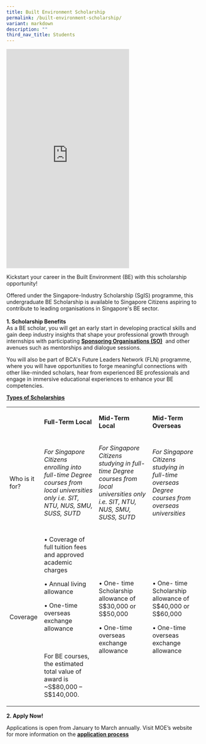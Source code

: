```yaml
---
title: Built Environment Scholarship
permalink: /built-environment-scholarship/
variant: markdown
description: ""
third_nav_title: Students
---
```

<div class="iframe-wrapper">
<iframe style="border: none; overflow: hidden; width: 320px; height: 571px;" allowfullscreen="true" frameborder="0" src="https://www.youtube.com/embed/7Esj2HsU0cY?si=pqmigvtD2SZqe5Ek&amp;rel=0"></iframe>
</div>
<p>Kickstart your career in the Built Environment (BE) with this scholarship
opportunity!</p>
<p>Offered under the Singapore-Industry Scholarship (SgIS) programme, this
undergraduate BE Scholarship is available to Singapore Citizens aspiring
to contribute to leading organisations in Singapore's BE sector.
<br>
<br><strong>1. Scholarship Benefits</strong>
<br>As a BE scholar, you will get an early start in developing practical skills
and gain deep industry insights that shape your professional growth through
internships with participating <strong><a href="https://www.moe.gov.sg/sgis/sponsoring-organisations/industries/built-environment" rel="noopener noreferrer nofollow" target="_blank">Sponsoring Organisations (SO)</a></strong> &nbsp;and
other avenues such as mentorships and dialogue sessions.</p>
<p>You will also be part of BCA's Future Leaders Network (FLN) programme,
where you will have opportunities to forge meaningful connections with
other like-minded scholars, hear from experienced BE professionals and
engage in immersive educational experiences to enhance your BE competencies.</p>
<p><strong><u>Types of Scholarships</u></strong>
</p>
<table style="minWidth: 100px">
<colgroup>
<col>
<col>
<col>
<col>
</colgroup>
<tbody>
<tr>
<td rowspan="1" colspan="1">
<p>&nbsp;</p>
</td>
<td rowspan="1" colspan="1">
<p><strong>Full-Term Local</strong>
</p>
</td>
<td rowspan="1" colspan="1">
<p><strong>Mid-Term Local</strong>
</p>
</td>
<td rowspan="1" colspan="1">
<p><strong>Mid-Term Overseas</strong>
</p>
</td>
</tr>
<tr>
<td rowspan="1" colspan="1">
<p>Who is it for?</p>
</td>
<td rowspan="1" colspan="1">
<p><em>For Singapore Citizens enrolling into full-time Degree courses from local universities only i.e. SIT, NTU, NUS, SMU, SUSS, SUTD</em>
</p>
</td>
<td rowspan="1" colspan="1">
<p><em>For Singapore Citizens studying in full-time Degree courses from local universities only i.e. SIT, NTU, NUS, SMU, SUSS, SUTD</em>
</p>
</td>
<td rowspan="1" colspan="1">
<p><em>For Singapore Citizens studying in full-time overseas Degree courses from overseas universities</em>
</p>
</td>
</tr>
<tr>
<td rowspan="1" colspan="1">
<p>Coverage</p>
</td>
<td rowspan="1" colspan="1">
<p>• Coverage of full tuition fees and approved academic charges</p>
<p>• Annual living allowance</p>
<p>• One-time overseas exchange allowance</p>
<p>&nbsp;</p>
<p>For BE courses, the estimated total value of award is ~S$80,000 – S$140,000.</p>
</td>
<td rowspan="1" colspan="1">
<p>• One- time Scholarship allowance of S$30,000 or S$50,000</p>
<p>• One-time overseas exchange allowance</p>
</td>
<td rowspan="1" colspan="1">
<p>• One- time Scholarship allowance of S$40,000 or S$60,000</p>
<p>• One-time overseas exchange allowance</p>
</td>
</tr>
</tbody>
</table>
<p><strong>2. Apply Now!</strong>
</p>
<p>Applications is open from January to March annually. Visit MOE’s website
for more information on the <strong><a href="https://www.moe.gov.sg/sgis/application" rel="noopener noreferrer nofollow" target="_blank">application process</a></strong>
</p>
<p></p>